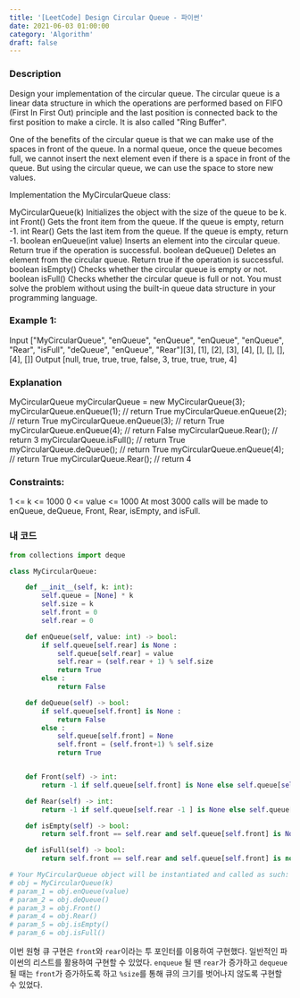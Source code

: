 ```yaml
---
title: '[LeetCode] Design Circular Queue - 파이썬'
date: 2021-06-03 01:00:00
category: 'Algorithm'
draft: false
---
```


### Description

Design your implementation of the circular queue. The circular queue is a linear data structure in which the operations are performed based on FIFO (First In First Out) principle and the last position is connected back to the first position to make a circle. It is also called "Ring Buffer".

One of the benefits of the circular queue is that we can make use of the spaces in front of the queue. In a normal queue, once the queue becomes full, we cannot insert the next element even if there is a space in front of the queue. But using the circular queue, we can use the space to store new values.

Implementation the MyCircularQueue class:

MyCircularQueue(k) Initializes the object with the size of the queue to be k.
int Front() Gets the front item from the queue. If the queue is empty, return -1.
int Rear() Gets the last item from the queue. If the queue is empty, return -1.
boolean enQueue(int value) Inserts an element into the circular queue. Return true if the operation is successful.
boolean deQueue() Deletes an element from the circular queue. Return true if the operation is successful.
boolean isEmpty() Checks whether the circular queue is empty or not.
boolean isFull() Checks whether the circular queue is full or not.
You must solve the problem without using the built-in queue data structure in your programming language.

### Example 1:

Input
["MyCircularQueue", "enQueue", "enQueue", "enQueue", "enQueue", "Rear", "isFull", "deQueue", "enQueue", "Rear"][3], [1], [2], [3], [4], [], [], [], [4], []]
Output
[null, true, true, true, false, 3, true, true, true, 4]

### Explanation

MyCircularQueue myCircularQueue = new MyCircularQueue(3);
myCircularQueue.enQueue(1); // return True
myCircularQueue.enQueue(2); // return True
myCircularQueue.enQueue(3); // return True
myCircularQueue.enQueue(4); // return False
myCircularQueue.Rear(); // return 3
myCircularQueue.isFull(); // return True
myCircularQueue.deQueue(); // return True
myCircularQueue.enQueue(4); // return True
myCircularQueue.Rear(); // return 4

### Constraints:

1 <= k <= 1000
0 <= value <= 1000
At most 3000 calls will be made to enQueue, deQueue, Front, Rear, isEmpty, and isFull.

### 내 코드

```python
from collections import deque

class MyCircularQueue:

    def __init__(self, k: int):
        self.queue = [None] * k
        self.size = k
        self.front = 0
        self.rear = 0

    def enQueue(self, value: int) -> bool:
        if self.queue[self.rear] is None :
            self.queue[self.rear] = value
            self.rear = (self.rear + 1) % self.size
            return True
        else :
            return False

    def deQueue(self) -> bool:
        if self.queue[self.front] is None :
            return False
        else :
            self.queue[self.front] = None
            self.front = (self.front+1) % self.size
            return True


    def Front(self) -> int:
        return -1 if self.queue[self.front] is None else self.queue[self.front]

    def Rear(self) -> int:
        return -1 if self.queue[self.rear -1 ] is None else self.queue[self.rear - 1]

    def isEmpty(self) -> bool:
        return self.front == self.rear and self.queue[self.front] is None

    def isFull(self) -> bool:
        return self.front == self.rear and self.queue[self.front] is not None

# Your MyCircularQueue object will be instantiated and called as such:
# obj = MyCircularQueue(k)
# param_1 = obj.enQueue(value)
# param_2 = obj.deQueue()
# param_3 = obj.Front()
# param_4 = obj.Rear()
# param_5 = obj.isEmpty()
# param_6 = obj.isFull()
```

이번 원형 큐 구현은 `front`와 `rear`이라는 투 포인터를 이용하여 구현했다. 일반적인 파이썬의 리스트를 활용하여 구현할 수 있었다. `enqueue` 될 땐 `rear`가 증가하고 `dequeue` 될 때는 `front`가 증가하도록 하고 `%size`를 통해 큐의 크기를 벗어나지 않도록 구현할 수 있었다.
